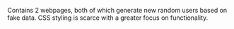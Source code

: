 Contains 2 webpages, both of which generate new random users based on fake data. CSS styling is scarce with a greater focus on functionality.
